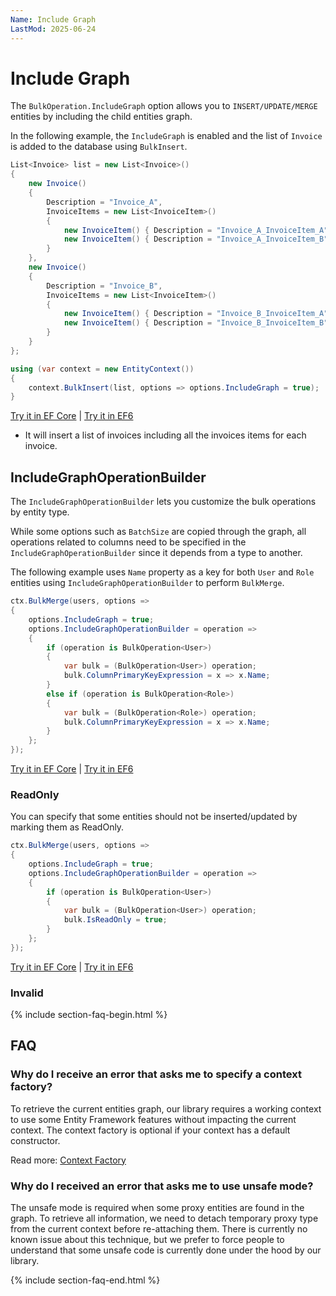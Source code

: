 ```yaml
---
Name: Include Graph
LastMod: 2025-06-24
---
```


# Include Graph

The `BulkOperation.IncludeGraph` option allows you to `INSERT/UPDATE/MERGE` entities by including the child entities graph. 

In the following example, the `IncludeGraph` is enabled and the list of `Invoice` is added to the database using `BulkInsert`.

```csharp
List<Invoice> list = new List<Invoice>()
{
    new Invoice()
    {
        Description = "Invoice_A",
        InvoiceItems = new List<InvoiceItem>()
        {
            new InvoiceItem() { Description = "Invoice_A_InvoiceItem_A" } ,
            new InvoiceItem() { Description = "Invoice_A_InvoiceItem_B" }
        }
    },
    new Invoice()
    {
        Description = "Invoice_B",
        InvoiceItems = new List<InvoiceItem>()
        {
            new InvoiceItem() { Description = "Invoice_B_InvoiceItem_A" } ,
            new InvoiceItem() { Description = "Invoice_B_InvoiceItem_B" }
        }
    }
};

using (var context = new EntityContext())
{
    context.BulkInsert(list, options => options.IncludeGraph = true);
}

```

[Try it in EF Core](https://dotnetfiddle.net/967y9H) | [Try it in EF6](https://dotnetfiddle.net/spN4T5)

 - It will insert a list of invoices including all the invoices items for each invoice.

## IncludeGraphOperationBuilder
The `IncludeGraphOperationBuilder` lets you customize the bulk operations by entity type.

While some options such as `BatchSize` are copied through the graph, all operations related to columns need to be specified in the `IncludeGraphOperationBuilder` since it depends from a type to another.

The following example uses `Name` property as a key for both `User` and `Role` entities using `IncludeGraphOperationBuilder` to perform `BulkMerge`.

```csharp
ctx.BulkMerge(users, options =>
{
	options.IncludeGraph = true;
	options.IncludeGraphOperationBuilder = operation =>
	{
		if (operation is BulkOperation<User>)
		{
			var bulk = (BulkOperation<User>) operation;
			bulk.ColumnPrimaryKeyExpression = x => x.Name;
		}
		else if (operation is BulkOperation<Role>)
		{
			var bulk = (BulkOperation<Role>) operation;
			bulk.ColumnPrimaryKeyExpression = x => x.Name;
		}
	};
});
```

[Try it in EF Core](https://dotnetfiddle.net/qcjjP0) | [Try it in EF6](https://dotnetfiddle.net/0uW3tw)

### ReadOnly

You can specify that some entities should not be inserted/updated by marking them as ReadOnly.


```csharp
ctx.BulkMerge(users, options =>
{
	options.IncludeGraph = true;
	options.IncludeGraphOperationBuilder = operation =>
	{
		if (operation is BulkOperation<User>)
		{
			var bulk = (BulkOperation<User>) operation;
			bulk.IsReadOnly = true;
		}
	};
});
```

[Try it in EF Core](https://dotnetfiddle.net/LQnvGP) | [Try it in EF6](https://dotnetfiddle.net/UgwDDk)


### Invalid 


{% include section-faq-begin.html %}
## FAQ

### Why do I receive an error that asks me to specify a context factory?
To retrieve the current entities graph, our library requires a working context to use some Entity Framework features without impacting the current context.
The context factory is optional if your context has a default constructor.

Read more: [Context Factory](context-factory)

### Why do I received an error that asks me to use unsafe mode?
The unsafe mode is required when some proxy entities are found in the graph.
To retrieve all information, we need to detach temporary proxy type from the current context before re-attaching them.
There is currently no known issue about this technique, but we prefer to force people to understand that some unsafe code is currently done under the hood by our library.

{% include section-faq-end.html %}
